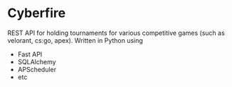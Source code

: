 # Cyberfire
REST API for holding tournaments for various competitive games (such as velorant, cs:go, apex).
Written in Python using
- Fast API
- SQLAlchemy
- APScheduler
- etc
